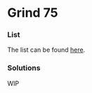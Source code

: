 # Grind 75

### List

The list can be found [here](https://www.techinterviewhandbook.org/grind75).  

### Solutions

WIP
